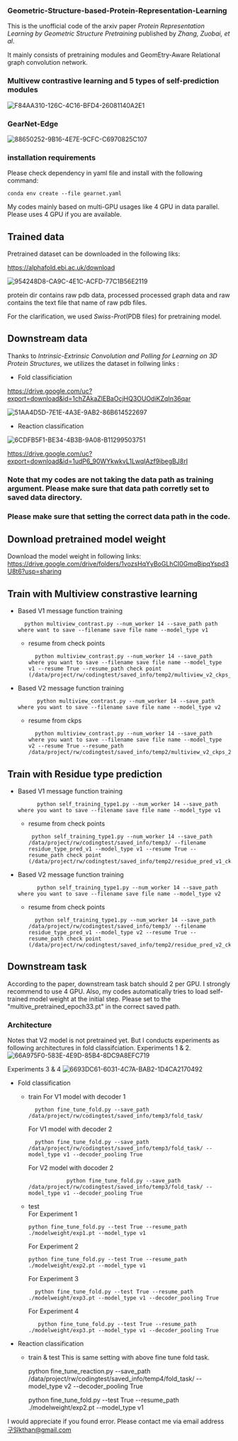 ### Geometric-Structure-based-Protein-Representation-Learning

This is the unofficial code of the arxiv paper *Protein Representation Learning by Geometric Structure Pretraining* published by *Zhang, Zuobai, et al*.


It mainly consists of pretraining modules and GeomEtry-Aware Relational graph convolution network.

### Multivew contrastive learning and 5 types of self-prediction modules
![F84AA310-126C-4C16-BFD4-26081140A2E1](https://user-images.githubusercontent.com/93216105/192913429-ef56a5de-5ddb-454b-953a-4f781cf3f0e9.png)

### GearNet-Edge 
![88650252-9B16-4E7E-9CFC-C6970825C107](https://user-images.githubusercontent.com/93216105/192925794-7152316f-74a7-4aab-978f-3dbf1a8d0080.png)

### installation requirements
Please check dependency in yaml file and install with the following command:

    conda env create --file gearnet.yaml

My codes mainly based on multi-GPU usages like 4 GPU in data parallel. 
Please uses 4 GPU if you are available.

## Trained data 

Pretrained dataset can be downloaded in the following liks:

https://alphafold.ebi.ac.uk/download


![954248D8-CA9C-4E1C-ACFD-77C1B56E2119](https://user-images.githubusercontent.com/93216105/192761958-fe5fae54-72b3-479d-a77d-81c8bf86f42c.png)


protein dir contains raw pdb data, processed processed graph data and raw contains the text file that name of raw pdb files.
  
For the clarification, we used *Swiss-Prot*(PDB files) for pretraining model.

## Downstream data 
Thanks to *Intrinsic-Extrinsic Convolution and Polling for Learning on 3D Protein Structures*, we utilizes the dataset in follwing links :
* Fold classificiation 

https://drive.google.com/uc?export=download&id=1chZAkaZlEBaOcjHQ3OUOdiKZqIn36qar

![51AA4D5D-7E1E-4A3E-9AB2-86B614522697](https://user-images.githubusercontent.com/93216105/192762759-a4ca35fe-c737-406a-aa0d-b9426bd1b4b4.png)

* Reaction classification 

![6CDFB5F1-BE34-4B3B-9A08-B11299503751](https://user-images.githubusercontent.com/93216105/192762936-706b2ce7-3cd3-41ee-b2f4-e8bfb96c0efc.png)



https://drive.google.com/uc?export=download&id=1udP6_90WYkwkvL1LwqIAzf9ibegBJ8rI
 

### Note that my codes are not taking the data path as training argument. Please make sure that data path corretly set to saved data directory.
### Please make sure that setting the correct data path in the code. 

## Download pretrained model weight

Download the model weight in following links:
https://drive.google.com/drive/folders/1vozsHqYyBoGLhCI0GmqBipqYspd3U8t6?usp=sharing

## Train with Multiview constrastive learning 

* Based V1 message function training

        python multiview_contrast.py --num_worker 14 --save_path path where want to save --filename save file name --model_type v1 
    
    * resume from check points
    
            python multiview_contrast.py --num_worker 14 --save_path where you want to save --filename save file name --model_type v1 --resume True --resume_path check point (/data/project/rw/codingtest/saved_info/temp2/multiview_v2_ckps_1.pt)
* Based V2 message function training

            python multiview_contrast.py --num_worker 14 --save_path where you want to save --filename save file name --model_type v2 
            
    * resume from ckps

            python multiview_contrast.py --num_worker 14 --save_path where you want to save --filename save file name --model_type v2 --resume True --resume_path /data/project/rw/codingtest/saved_info/temp2/multiview_v2_ckps_2.pt

## Train with Residue type prediction 

* Based V1 message function training
            
            python self_training_type1.py --num_worker 14 --save_path where you want to save --filename save file name --model_type v1
           
     * resume from check points

            python self_training_type1.py --num_worker 14 --save_path /data/project/rw/codingtest/saved_info/temp3/ --filename residue_type_pred_v1 --model_type v1 --resume True --resume_path check point (/data/project/rw/codingtest/saved_info/temp2/residue_pred_v1_ckps_1.pt)

* Based V2 message function training 

            python self_training_type1.py --num_worker 14 --save_path where you want to save --filename save file name --model_type v2
            
    * resume from check points

            python self_training_type1.py --num_worker 14 --save_path /data/project/rw/codingtest/saved_info/temp3/ --filename residue_type_pred_v1 --model_type v2 --resume True --resume_path check point (/data/project/rw/codingtest/saved_info/temp2/residue_pred_v2_ckps_1.pt)

## Downstream task 
According to the paper, downstream task batch should 2 per GPU. I strongly recommend to use 4 GPU. 
Also, my codes automatically tries to load self-trained model weight at the initial step. Please set to the "multive_pretrained_epoch33.pt" in the correct saved path.

### Architecture 
Notes that V2 model is not pretrained yet. But I conducts experiments as following architectures in fold classifciation.
Experiments 1 & 2. 
![66A975F0-583E-4E9D-85B4-8DC9A8EFC719](https://user-images.githubusercontent.com/93216105/192926192-679d20ba-d22c-4647-b940-c4a2c9d91a2b.png)

Experiments 3 & 4
![6693DC61-6031-4C7A-BAB2-1D4CA2170492](https://user-images.githubusercontent.com/93216105/192926523-506715a8-532d-4dc4-bfd7-e77936ad5c05.png)

* Fold classification 
    * train 
        For V1 model with decoder 1
            
            python fine_tune_fold.py --save_path /data/project/rw/codingtest/saved_info/temp3/fold_task/
            
        For V1 model with decoder 2
        
            python fine_tune_fold.py --save_path /data/project/rw/codingtest/saved_info/temp3/fold_task/ --model_type v1 --decoder_pooling True
            
        For V2 model with docoder 2
                      
                      python fine_tune_fold.py --save_path /data/project/rw/codingtest/saved_info/temp3/fold_task/ --model_type v1 --decoder_pooling True
    * test  
          For Experiment 1
          
          python fine_tune_fold.py --test True --resume_path ./modelweight/exp1.pt --model_type v1 
          
         For Experiment 2 
          
          python fine_tune_fold.py --test True --resume_path ./modelweight/exp2.pt --model_type v1 
          
         For Experiment 3
         
            python fine_tune_fold.py --test True --resume_path ./modelweight/exp3.pt --model_type v1 --decoder_pooling True
          
         For Experiment 4
         
             python fine_tune_fold.py --test True --resume_path ./modelweight/exp3.pt --model_type v1 --decoder_pooling True
* Reaction classification
    * train & test
    This is same setting with above fine tune fold task. 
   
        python fine_tune_reaction.py --save_path /data/project/rw/codingtest/saved_info/temp4/fold_task/ --model_type v2 --decoder_pooling True
        
        python fine_tune_fold.py --test True --resume_path ./modelweight/exp2.pt --model_type v1 
 
I would appreciate if you found error. Please contact me via email address 구일kthan@gmail.com


